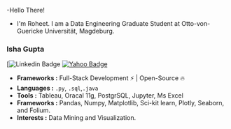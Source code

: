 -Hello There!
+ I'm Roheet. I am a Data Engineering Graduate Student at Otto-von-Guericke Universität, Magdeburg.

### Isha Gupta 
[![Linkedin Badge](https://img.shields.io/badge/-linkedin-blue?style=flat-square&logo=Linkedin&logoColor=white&link=https://www.linkedin.com/in/roheetnarayanan//)
[![Yahoo Badge](https://img.shields.io/badge/Yahoo!-6001D2?style=for-the-badge&logo=Yahoo!&logoColor=white&link=mailto:roheetn@yahoo.com)](mailto:roheetn@yahoo.com)


-  **Frameworks :** Full-Stack Development :zap: | Open-Source :fire:	
-  **Languages :**  `.py`, `.sql`,`.java`
-  **Tools :**  Tableau, Oracal 11g, PostgrSQL, Jupyter, Ms Excel 
-  **Frameworks :**  Pandas, Numpy, Matplotlib, Sci-kit learn, Plotly, Seaborn, and Folium.  
-  **Interests :** Data Mining and Visualization.

<!---
roheetnarayanan/roheetnarayanan is a ✨ special ✨ repository because its `README.md` (this file) appears on your GitHub profile.
You can click the Preview link to take a look at your changes.
--->
